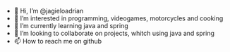 - 👋 Hi, I’m @jagieloadrian
- 👀 I’m interested in programming, videogames, motorcycles and cooking
- 🌱 I’m currently learning java and spring
- 💞️ I’m looking to collaborate on projects, whitch using java and spring
- 📫 How to reach me on github

<!---
jagieloadrian/jagieloadrian is a ✨ special ✨ repository because its `README.md` (this file) appears on your GitHub profile.
You can click the Preview link to take a look at your changes.
--->
